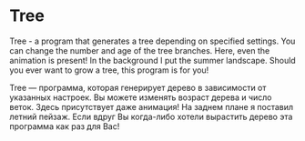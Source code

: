 # Tree

Tree - a program that generates a tree depending on specified settings. You can change the number and age of the tree branches. Here, even the animation is present! In the background I put the summer landscape. Should you ever want to grow a tree, this program is for you!

Tree — программа, которая генерирует дерево в зависимости от указанных настроек. Вы можете изменять возраст дерева и число веток. Здесь присутствует даже анимация! На заднем плане я поставил летний пейзаж. Если вдруг Вы когда-либо хотели вырастить дерево эта программа как раз для Вас!
